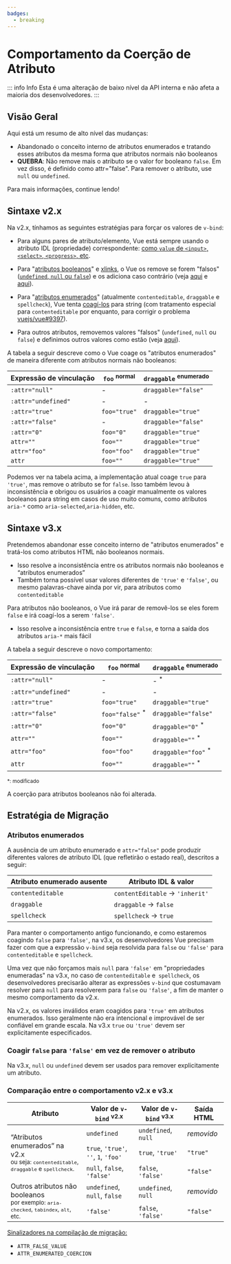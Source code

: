 ```yaml
---
badges:
  - breaking
---
```


# Comportamento da Coerção de Atributo <MigrationBadges :badges="$frontmatter.badges" />

::: info Info
Esta é uma alteração de baixo nível da API interna e não afeta a maioria dos desenvolvedores.
:::

## Visão Geral

Aqui está um resumo de alto nível das mudanças:

- Abandonado o conceito interno de atributos enumerados e tratando esses atributos da mesma forma que atributos normais não booleanos
- **QUEBRA**: Não remove mais o atributo se o valor for booleano `false`. Em vez disso, é definido como attr="false". Para remover o atributo, use `null` ou `undefined`.

Para mais informações, continue lendo!

## Sintaxe v2.x

Na v2.x, tínhamos as seguintes estratégias para forçar os valores de `v-bind`:

- Para alguns pares de atributo/elemento, Vue está sempre usando o atributo IDL (propriedade) correspondente: [como `value` de `<input>`, `<select>`, `<progress>`, etc](https://github.com/vuejs/vue/blob/bad3c326a3f8b8e0d3bcf07917dc0adf97c32351/src/platforms/web/util/attrs.js#L11-L18).

- Para "[atributos booleanos](https://github.com/vuejs/vue/blob/bad3c326a3f8b8e0d3bcf07917dc0adf97c32351/src/platforms/web/util/attrs.js#L33-L40)" e [xlinks](https://github.com/vuejs/vue/blob/bad3c326a3f8b8e0d3bcf07917dc0adf97c32351/src/platforms/web/util/attrs.js#L44-L46), o Vue os remove se forem "falsos" ([`undefined`, `null` ou `false`](https://github.com/vuejs/vue/blob/bad3c326a3f8b8e0d3bcf07917dc0adf97c32351/src/platforms/web/util/attrs.js#L52-L54)) e os adiciona caso contrário (veja [aqui](https://github.com/vuejs/vue/blob/bad3c326a3f8b8e0d3bcf07917dc0adf97c32351/src/platforms/web/runtime/modules/attrs.js#L66-L77) e [aqui](https://github.com/vuejs/vue/blob/bad3c326a3f8b8e0d3bcf07917dc0adf97c32351/src/platforms/web/runtime/modules/attrs.js#L81-L85)).

- Para "[atributos enumerados](https://github.com/vuejs/vue/blob/bad3c326a3f8b8e0d3bcf07917dc0adf97c32351/src/platforms/web/util/attrs.js#L20)" (atualmente `contenteditable`, `draggable` e `spellcheck`), Vue tenta [coagí-los](https://github.com/vuejs/vue/blob/bad3c326a3f8b8e0d3bcf07917dc0adf97c32351/src/platforms/web/util/attrs.js#L24-L31) para string (com tratamento especial para `contenteditable` por enquanto, para corrigir o problema [vuejs/vue#9397](https://github.com/vuejs/vue/issues/9397)).

- Para outros atributos, removemos valores "falsos" (`undefined`, `null` ou `false`) e definimos outros valores como estão (veja [aqui](https://github.com/vuejs/vue/blob/bad3c326a3f8b8e0d3bcf07917dc0adf97c32351/src/platforms/web/runtime/modules/attrs.js#L92-L113)).

A tabela a seguir descreve como o Vue coage os "atributos enumerados" de maneira diferente com atributos normais não booleanos:

| Expressão de vinculação  | `foo` <sup>normal</sup> | `draggable` <sup>enumerado</sup> |
| ------------------- | ----------------------- | --------------------------------- |
| `:attr="null"`      | -                       | `draggable="false"`               |
| `:attr="undefined"` | -                       | -                                 |
| `:attr="true"`      | `foo="true"`            | `draggable="true"`                |
| `:attr="false"`     | -                       | `draggable="false"`               |
| `:attr="0"`         | `foo="0"`               | `draggable="true"`                |
| `attr=""`           | `foo=""`                | `draggable="true"`                |
| `attr="foo"`        | `foo="foo"`             | `draggable="true"`                |
| `attr`              | `foo=""`                | `draggable="true"`                |

Podemos ver na tabela acima, a implementação atual coage `true` para `'true'`, mas remove o atributo se for `false`. Isso também levou à inconsistência e obrigou os usuários a coagir manualmente os valores booleanos para string em casos de uso muito comuns, como atributos `aria-*` como `aria-selected`,`aria-hidden`, etc.

## Sintaxe v3.x

Pretendemos abandonar esse conceito interno de "atributos enumerados" e tratá-los como atributos HTML não booleanos normais.

- Isso resolve a inconsistência entre os atributos normais não booleanos e “atributos enumerados”
- Também torna possível usar valores diferentes de `'true'` e `'false'`, ou mesmo palavras-chave ainda por vir, para atributos como `contenteditable`

Para atributos não booleanos, o Vue irá parar de removê-los se eles forem `false` e irá coagí-los a serem `'false'`.

- Isso resolve a inconsistência entre `true` e `false`, e torna a saída dos atributos `aria-*` mais fácil

A tabela a seguir descreve o novo comportamento:

| Expressão de vinculação  | `foo` <sup>normal</sup>    | `draggable` <sup>enumerado</sup> |
| ------------------- | -------------------------- | --------------------------------- |
| `:attr="null"`      | -                          | - <sup>*</sup>                    |
| `:attr="undefined"` | -                          | -                                 |
| `:attr="true"`      | `foo="true"`               | `draggable="true"`                |
| `:attr="false"`     | `foo="false"` <sup>*</sup> | `draggable="false"`               |
| `:attr="0"`         | `foo="0"`                  | `draggable="0"` <sup>*</sup>      |
| `attr=""`           | `foo=""`                   | `draggable=""` <sup>*</sup>       |
| `attr="foo"`        | `foo="foo"`                | `draggable="foo"` <sup>*</sup>    |
| `attr`              | `foo=""`                   | `draggable=""` <sup>*</sup>       |

<small>*: modificado</small>

A coerção para atributos booleanos não foi alterada.

## Estratégia de Migração

### Atributos enumerados

A ausência de um atributo enumerado e `attr="false"` pode produzir diferentes valores de atributo IDL (que refletirão o estado real), descritos a seguir:

| Atributo enumerado ausente | Atributo IDL & valor                     |
| ---------------------- | ------------------------------------ |
| `contenteditable`      | `contentEditable` &rarr; `'inherit'` |
| `draggable`            | `draggable` &rarr; `false`           |
| `spellcheck`           | `spellcheck` &rarr; `true`           |

Para manter o comportamento antigo funcionando, e como estaremos coagindo `false` para `'false'`, na v3.x, os desenvolvedores Vue precisam fazer com que a expressão `v-bind` seja resolvida para `false` ou `'false'` para `contenteditable` e `spellcheck`.

Uma vez que não forçamos mais `null` para `'false'` em "propriedades enumeradas" na v3.x, no caso de `contenteditable` e` spellcheck`, os desenvolvedores precisarão alterar as expressões `v-bind` que costumavam resolver para `null` para resolverem para `false` ou `'false'`, a fim de manter o mesmo comportamento da v2.x.

Na v2.x, os valores inválidos eram coagidos para `'true'` em atributos enumerados. Isso geralmente não era intencional e improvável de ser confiável em grande escala. Na v3.x `true` ou `'true'` devem ser explicitamente especificados.

### Coagir `false` para `'false'` em vez de remover o atributo

Na v3.x, `null` ou `undefined` devem ser usados para remover explicitamente um atributo.

### Comparação entre o comportamento v2.x e v3.x

<table>
  <thead>
    <tr>
      <th>Atributo</th>
      <th>Valor de <code>v-bind</code> <sup>v2.x</sup></th>
      <th>Valor de <code>v-bind</code> <sup>v3.x</sup></th>
      <th>Saída HTML</th>
    </tr>
  </thead>
  <tbody>
    <tr>
      <td rowspan="3">“Atributos enumerados” na v2.x<br><small>ou seja: <code>contenteditable</code>, <code>draggable</code> e <code>spellcheck</code>.</small></td>
      <td><code>undefined</code></td>
      <td><code>undefined</code>, <code>null</code></td>
      <td><i>removido</i></td>
    </tr>
    <tr>
      <td>
        <code>true</code>, <code>'true'</code>, <code>''</code>, <code>1</code>,
        <code>'foo'</code>
      </td>
      <td><code>true</code>, <code>'true'</code></td>
      <td><code>"true"</code></td>
    </tr>
    <tr>
      <td><code>null</code>, <code>false</code>, <code>'false'</code></td>
      <td><code>false</code>, <code>'false'</code></td>
      <td><code>"false"</code></td>
    </tr>
    <tr>
      <td rowspan="2">Outros atributos não booleanos<br><small>por exemplo: <code>aria-checked</code>, <code>tabindex</code>, <code>alt</code>, etc.</small></td>
      <td><code>undefined</code>, <code>null</code>, <code>false</code></td>
      <td><code>undefined</code>, <code>null</code></td>
      <td><i>removido</i></td>
    </tr>
    <tr>
      <td><code>'false'</code></td>
      <td><code>false</code>, <code>'false'</code></td>
      <td><code>"false"</code></td>
    </tr>
  </tbody>
</table>

[Sinalizadores na compilação de migração:](migration-build.html#configuracao-de-compatibilidade)

- `ATTR_FALSE_VALUE`
- `ATTR_ENUMERATED_COERCION`
